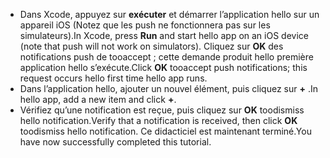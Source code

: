 
* <span data-ttu-id="920e4-101">Dans Xcode, appuyez sur **exécuter** et démarrer l’application hello sur un appareil iOS (Notez que les push ne fonctionnera pas sur les simulateurs).</span><span class="sxs-lookup"><span data-stu-id="920e4-101">In Xcode, press **Run** and start hello app on an iOS device (note that push will not work on simulators).</span></span> <span data-ttu-id="920e4-102">Cliquez sur **OK** des notifications push de tooaccept ; cette demande produit hello première application hello s’exécute.</span><span class="sxs-lookup"><span data-stu-id="920e4-102">Click **OK** tooaccept push notifications; this request occurs hello first time hello app runs.</span></span>
* <span data-ttu-id="920e4-103">Dans l’application hello, ajouter un nouvel élément, puis cliquez sur  **+** .</span><span class="sxs-lookup"><span data-stu-id="920e4-103">In hello app, add a new item and click **+**.</span></span>
* <span data-ttu-id="920e4-104">Vérifiez qu’une notification est reçue, puis cliquez sur **OK** toodismiss hello notification.</span><span class="sxs-lookup"><span data-stu-id="920e4-104">Verify that a notification is received, then click **OK** toodismiss hello notification.</span></span> <span data-ttu-id="920e4-105">Ce didacticiel est maintenant terminé.</span><span class="sxs-lookup"><span data-stu-id="920e4-105">You have now successfully completed this tutorial.</span></span>


